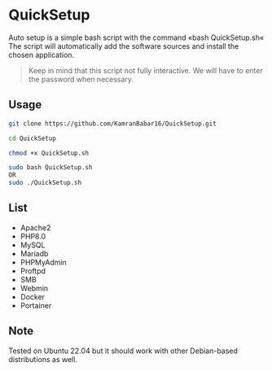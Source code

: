 # QuickSetup

Auto setup is a simple bash script with the command «bash QuickSetup.sh«
The script will automatically add the software sources and install the chosen application.

> Keep in mind that this script not fully interactive. We will have to enter the password when necessary.


## Usage

```bash
git clone https://github.com/KamranBabar16/QuickSetup.git

cd QuickSetup

chmod +x QuickSetup.sh

sudo bash QuickSetup.sh
OR
sudo ./QuickSetup.sh
```

## List

* Apache2
* PHP8.0
* MySQL
* Mariadb
* PHPMyAdmin
* Proftpd
* SMB
* Webmin
* Docker
* Portainer

## Note

Tested on Ubuntu 22.04 but it should work with other Debian-based distributions as well.
